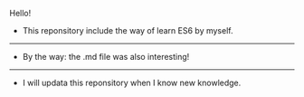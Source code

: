 Hello!
* This reponsitory include the way of learn ES6 by myself.
---
* By the way: the .md file was also interesting!
---
* I will updata this reponsitory when I know new knowledge.
